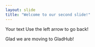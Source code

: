 ```yaml
---
layout: slide
title: "Welcome to our second slide!"
---
```

Your text
Use the left arrow to go back!

Glad we are moving to GladHub!
